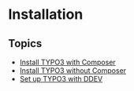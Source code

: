 # Installation

## Topics

* [Install TYPO3 with Composer](/10GettingStarted/10Installation/10InstallTYPO3WithComposer/Index.md)
* [Install TYPO3 without Composer](/10GettingStarted/10Installation/20InstallTYPO3WithoutComposer/Index.md)
* [Set up TYPO3 with DDEV](/10GettingStarted/10Installation/30SetUpTYPO3WithDDEV/Index.md)
